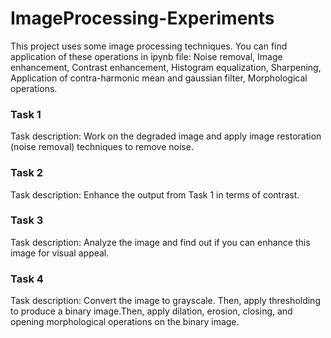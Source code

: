 # ImageProcessing-Experiments
This project uses some image processing techniques. You can find application of these operations in ipynb file:
Noise removal, Image enhancement, Contrast enhancement, Histogram equalization, Sharpening, Application of contra-harmonic mean and gaussian filter, Morphological operations.

### Task 1
Task description: Work on the degraded image and apply image restoration (noise removal) techniques to remove noise.

### Task 2
Task description: Enhance the output from Task 1 in terms of contrast.

### Task 3
Task description: Analyze the image and find out if you can enhance this image for visual appeal.

### Task 4
Task description: Convert the image to grayscale. Then, apply thresholding to produce a binary image.Then, apply dilation, erosion, closing, and opening morphological operations on the binary image.
